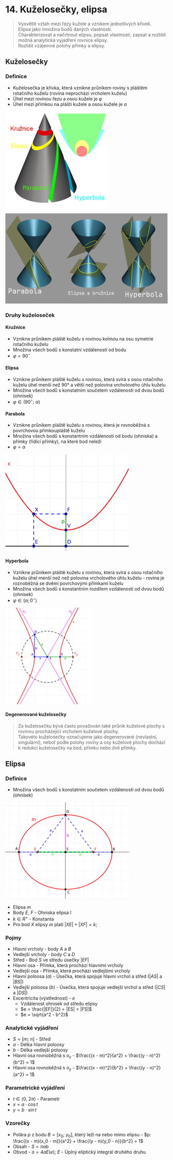 # 14. Kuželosečky, elipsa

> Vysvětlit vztah mezi řezy kužele a vznikem jednotlivých křivek. \
> Elipsa jako množina bodů daných vlastností. \
> Charakterizovat a načrtnout elipsu, popsat vlastnosti, zapsat a rozlišit možná analytická vyjádření rovnice elipsy. \
> Rozlišit vzájemné polohy přímky a elipsy.

## Kuželosečky

### Definice

- Kuželosečka je křivka, která vznikne průnikem roviny s pláštěm rotačního kuželu (rovina neprochází vrcholem kuželu)
- Úhel mezi rovinou řezu a osou kužele je $\varphi$
- Úhel mezi přímkou na plášti kužele a osou kužele je $\alpha$

![Kuželosečky](./kuzelosecky.png)

![Kuželosečky](./kuzelosecky2.png)

### Druhy kuželoseček

#### Kružnice

- Vznikne průnikem pláště kuželu s rovinou kolmou na osu symetrie rotačního kuželu
- Množina všech bodů s konstatní vzdáleností od bodu
- $\varphi = 90^{\circ}$

#### Elipsa

- Vznikne průnikem pláště kuželu s rovinou, která svírá s osou rotačního kuželu úhel menší než $90°$ a větší než polovina vrcholového úhlu kuželu
- Množina všech bodů s konstatním součetem vzdáleností od dvou bodů (ohnisek)
- $\varphi \in (90^{\circ}; \ \alpha)$

#### Parabola

- Vznikne průnikem pláště kuželu s rovinou, která je rovnoběžná s povrchovou přímkoupláště kuželu
- Množina všech bodů s konstantním vzdáleností od bodu (ohniska) a přímky (řídící přímky), na které bod neleží
- $\varphi = \alpha$

![Parabola](./parabola.png)

#### Hyperbola

- Vznikne průnikem pláště kuželu s rovinou, která svírá s osou rotačního kuželu úhel menší než než polovina vrcholového úhlu kuželu - rovina je roznoběžná se dvěmi povrchovými přímkami kuželu
- Množina všech bodů s konstantním rozdílem vzdáleností od dvou bodů (ohnisek)
- $\varphi \in ( \alpha ; 0^{\circ} \rangle$

![Hyperbola](./hyperbola.png)

#### Degenerované kuželosečky

> Za kuželosečku bývá často považován také průnik kuželové plochy s rovinou procházející vrcholem kuželové plochy. \
> Takovéto kuželosečky označujeme jako degenerované (nevlastní, singulární), neboť podle polohy roviny a osy kuželové plochy dochází k redukci kuželosečky na bod, přímku nebo dvě přímky.

## Elipsa

### Definice

- Množina všech bodů s konstatním součetem vzdáleností od dvou bodů (ohnisek)

![Elipsa](./elipsa.png)

- Elipsa $m$
- Body $E$, $F$ - Ohniska elipsa $l$
- $k \in R^+$ - Konstanta
- Pro bod $X$ elipsy $m$ platí $|XE| + |XF| = k$;

### Pojmy

- Hlavní vrcholy - body $A$ a $B$
- Vedlejší vrcholy - body $C$ a $D$
- Střed - Bod $S$ ve středu úsečky $|EF|$
- Hlavní osa - Přímka, která prochází hlavními vrcholy
- Vedlejší osa - Přímka, která prochází vedlejšími vrcholy
- Hlavní poloosa ($a$) - Úsečka, která spojuje hlavní vrchol a střed ($|AS|$ a $|BS|$)
- Vedlejší poloosa ($b$) - Úsečka, která spojuje vedlejší vrchol a střed ($|CS|$ a $|DS|$)
- Excentricita (výstřednost) - $e$
  - Vzdálenost ohnisek od středu elipsy
  - $e = \frac{|EF|}{2} = |ES| = |FS|$
  - $e = \sqrt{a^2 - b^2}$

### Analytické vyjádření

- $S = [m; \ n]$ - Střed
- $a$ - Délka hlavní poloosy
- $b$ - Délka vedlejší poloosy
- Hlavní osa rovnoběžná s $o_x$ - $\frac{(x - m)^2}{a^2} + \frac{(y - n)^2}{b^2} = 1$
- Hlavní osa rovnoběžná s $o_y$ - $\frac{(x - m)^2}{b^2} + \frac{(y - n)^2}{a^2} = 1$

### Parametrické vyjádření

- $t \in \langle 0, \ 2\pi \rangle$ - Parametr
- $x = a \cdot \cos{t}$
- $y = b \cdot \sin{t}$

### Vzorečky

- Polára $p$ z bodu $B = [x_0; \ y_0]$, který leží na nebo mimo elipsu - $p: \frac{(x - m)(x_0 - m)}{a^2} + \frac{(y - n)(y_0 - n)}{b^2} = 1$
- Obsah - $S = \pi a b$
- Obvod - $o = 4 a E(e)$; $E$ - Úplný eliptický integrál druhého druhu
